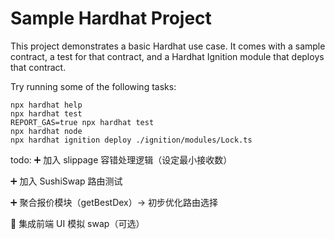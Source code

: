 # Sample Hardhat Project

This project demonstrates a basic Hardhat use case. It comes with a sample contract, a test for that contract, and a Hardhat Ignition module that deploys that contract.

Try running some of the following tasks:

```shell
npx hardhat help
npx hardhat test
REPORT_GAS=true npx hardhat test
npx hardhat node
npx hardhat ignition deploy ./ignition/modules/Lock.ts
```
todo:
➕ 加入 slippage 容错处理逻辑（设定最小接收数）

➕ 加入 SushiSwap 路由测试

➕ 聚合报价模块（getBestDex）→ 初步优化路由选择

🚀 集成前端 UI 模拟 swap（可选）